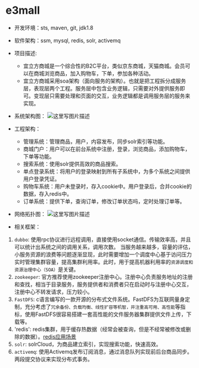 # e3mall
- 开发环境：sts, maven, git, jdk1.8
- 软件架构：ssm, mysql, redis, solr, activemq
- 项目描述:
	- 宜立方商城是一个综合性的B2C平台，类似京东商城，天猫商城。会员可以在商城浏览商品，加入购物车，下单，参加各种活动。
	- 宜立方商城采用soa架构（面向服务的架构）。也就是把工程拆分成服务层，表现层两个工程。服务层中包含业务逻辑，只需要对外提供服务即可。变现层只需要处理和页面的交互，业务逻辑都是调用服务层的服务来实现。
- 系统架构图：
![这里写图片描述](https://img-blog.csdn.net/20180404010221510?watermark/2/text/aHR0cHM6Ly9ibG9nLmNzZG4ubmV0L05vclJpbkluVGhlU2t5/font/5a6L5L2T/fontsize/400/fill/I0JBQkFCMA==/dissolve/70)
- 工程架构：
	- 管理系统：管理商品，用户，内容发布，同步solr索引等功能。
	- 商城门户：用户可以在前台系统中注册，登录，浏览商品，添加购物车，下单等功能。
	- 搜索系统：使用solr提供高效的商品搜索。
	- 单点登录系统：将用户的登录映射到所有子系统中，为多个系统之间提供用户登录凭证。
	- 购物车系统：用户未登录时，存入cookie中。用户登录后，合并cookie的数据，存入redis中。
	- 订单系统：提供下单，查询订单，修改订单状态吗，定时处理订单等。
- 网络拓扑图：
![这里写图片描述](https://img-blog.csdn.net/20180404010326124?watermark/2/text/aHR0cHM6Ly9ibG9nLmNzZG4ubmV0L05vclJpbkluVGhlU2t5/font/5a6L5L2T/fontsize/400/fill/I0JBQkFCMA==/dissolve/70)

- 相关框架：
1. `dubbo`: 使用rpc协议进行远程调用，直接使用socket通信。传输效率高，并且可以统计出系统之间的调用关系，调用次数。
当服务越来越多，容量的评估，小服务资源的浪费等问题逐渐显现，此时需要增加一个调度中心基于访问压力实时管理集群容量，提高集群利用率。此时，用于提高机器利用率的`资源调度和资源治理中心（SOA）`是关键。
2. `zookeeper`: 官方推荐使用zookeeper注册中心。注册中心负责服务地址的注册和查找，相当于目录服务，服务提供者和消费者只在启动时与注册中心交互，注册中心不转发请求，压力较小。
3. `FastDFS`: c语言编写的一款开源的分布式文件系统。FastDFS为互联网量身定制，充分考虑了`冗余备份、负载均衡、线性扩容等机智，并注重高可用、高性能`等指标，使用FastDFS很容易搭建一套高性能的文件服务器集群提供文件上传，下载等。
4. 'redis': redis集群，用于缓存热数据（经常会被查询，但是不经常被修改或删除的数据）。[redis应用场景](https://www.cnblogs.com/NiceCui/p/7794659.html)
5. `solr`: solrCloud，为商品建立索引，实现搜索功能，快速高效。
6. `activemq`: 使用Activemq发布订阅消息，通过消息队列实现前后台商品同步。两段提交协议来实现分布式事务。